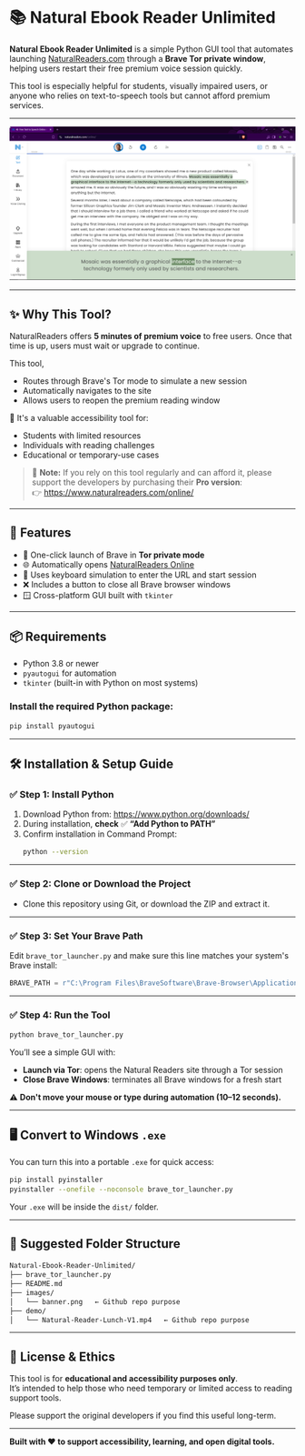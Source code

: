 # 📚 Natural Ebook Reader Unlimited

**Natural Ebook Reader Unlimited** is a simple Python GUI tool that automates launching [NaturalReaders.com](https://www.naturalreaders.com/online/) through a **Brave Tor private window**, helping users restart their free premium voice session quickly.

This tool is especially helpful for students, visually impaired users, or anyone who relies on text-to-speech tools but cannot afford premium services.

---

![App Banner or Screenshot](images/natural-reader-screenshot-1.png)

---

## ✨ Why This Tool?

NaturalReaders offers **5 minutes of premium voice** to free users. Once that time is up, users must wait or upgrade to continue.

This tool,
- Routes through Brave's Tor mode to simulate a new session
- Automatically navigates to the site
- Allows users to reopen the premium reading window

💬 It's a valuable accessibility tool for:
- Students with limited resources
- Individuals with reading challenges
- Educational or temporary-use cases

> 🛑 **Note:** If you rely on this tool regularly and can afford it, please support the developers by purchasing their **Pro version**:  
👉 https://www.naturalreaders.com/online/

---

## 🔧 Features

- 🦁 One-click launch of Brave in **Tor private mode**
- 🌐 Automatically opens [NaturalReaders Online](https://www.naturalreaders.com/online/)
- 🎯 Uses keyboard simulation to enter the URL and start session
- ❌ Includes a button to close all Brave browser windows
- 🪟 Cross-platform GUI built with `tkinter`

---

## 📦 Requirements

- Python 3.8 or newer
- `pyautogui` for automation
- `tkinter` (built-in with Python on most systems)

### Install the required Python package:

```bash
pip install pyautogui
```

---

## 🛠️ Installation & Setup Guide

### ✅ Step 1: Install Python

1. Download Python from: https://www.python.org/downloads/
2. During installation, **check** ✅ **“Add Python to PATH”**
3. Confirm installation in Command Prompt:
   ```bash
   python --version
   ```

---

### ✅ Step 2: Clone or Download the Project

- Clone this repository using Git, or download the ZIP and extract it.

---

### ✅ Step 3: Set Your Brave Path

Edit `brave_tor_launcher.py` and make sure this line matches your system's Brave install:

```python
BRAVE_PATH = r"C:\Program Files\BraveSoftware\Brave-Browser\Application\brave.exe"
```

---

### ✅ Step 4: Run the Tool

```bash
python brave_tor_launcher.py
```

You’ll see a simple GUI with:
- **Launch via Tor**: opens the Natural Readers site through a Tor session
- **Close Brave Windows**: terminates all Brave windows for a fresh start

⚠️ **Don't move your mouse or type during automation (10–12 seconds).**

---

## 🖥️ Convert to Windows `.exe`

You can turn this into a portable `.exe` for quick access:

```bash
pip install pyinstaller
pyinstaller --onefile --noconsole brave_tor_launcher.py
```

Your `.exe` will be inside the `dist/` folder.

---

## 📁 Suggested Folder Structure

```
Natural-Ebook-Reader-Unlimited/
├── brave_tor_launcher.py
├── README.md
├── images/
│   └── banner.png   ← Github repo purpose
├── demo/
│   └── Natural-Reader-Lunch-V1.mp4   ← Github repo purpose
```

---

## 📜 License & Ethics

This tool is for **educational and accessibility purposes only**.  
It’s intended to help those who need temporary or limited access to reading support tools.

Please support the original developers if you find this useful long-term.

---

**Built with ❤️ to support accessibility, learning, and open digital tools.**
